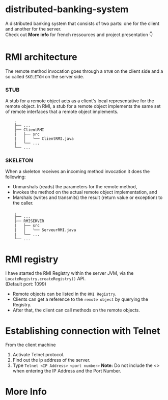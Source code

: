 # distributed-banking-system
A distributed banking system that consists of two parts: one for the client and another for the server.<br/>
Check out __More info__ for french ressources and project presentation :point_down: 
# RMI architecture
The remote method invocation goes through a `STUB` on the client side and a so called `SKELETON` on the server side.
### STUB 
A stub for a remote object acts as a client's local representative for the remote object. In RMI, a stub for a remote object implements the same set of remote interfaces that a remote object implements. 
```
    .
    ├── ...
    ├── ClientRMI
    |   ├── src                    
    |   │   └── ClientRMI.java         
    |   └── ...      
    └── ...
```
### SKELETON
When a skeleton receives an incoming method invocation it does the following:
* Unmarshals (reads) the parameters for the remote method,
* Invokes the method on the actual remote object implementation, and
* Marshals (writes and transmits) the result (return value or exception) to the caller.
```
    .
    ├── ...
    ├── RMISERVER
    |   ├── src                    
    |   │   └── ServeurRMI.java         
    |   └── ...      
    └── ...
```
# RMI registry
I have started the RMI Registry within the server JVM, via the `LocateRegistry.createRegistry()` API.<br/>
(Default port: 1099) 
* Remote objects can be listed in the `RMI Registry`.
* Clients can get a reference to the `remote object` by querying the Registry. 
* After that, the client can call methods on the remote objects. <br/>   

# Establishing connection with Telnet
From the client machine
1. Activate Telnet protocol.
2. Find out the ip address of the server.
3. Type `Telnet <IP Address> <port number>`
__Note:__ Do not include the <> when entering the IP Address and the Port Number.

# More Info
